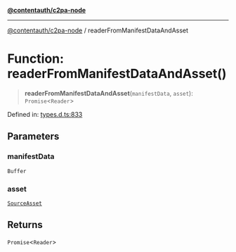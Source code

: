 [**@contentauth/c2pa-node**](../README.md)

***

[@contentauth/c2pa-node](../README.md) / readerFromManifestDataAndAsset

# Function: readerFromManifestDataAndAsset()

> **readerFromManifestDataAndAsset**(`manifestData`, `asset`): `Promise`\<`Reader`\>

Defined in: [types.d.ts:833](https://github.com/contentauth/c2pa-node-v2/blob/1df68df861d38a8c4eb7c634a613532727ec72d3/js-src/types.d.ts#L833)

## Parameters

### manifestData

`Buffer`

### asset

[`SourceAsset`](../type-aliases/SourceAsset.md)

## Returns

`Promise`\<`Reader`\>
